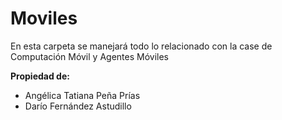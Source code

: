 # Moviles

En esta carpeta se manejará todo lo relacionado con la case de Computación Móvil y Agentes Móviles

**Propiedad de:**
* Angélica Tatiana Peña Prías
* Darío Fernández Astudillo 
